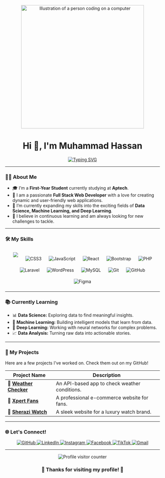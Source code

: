 <div align="center">
  <img src="https://raw.githubusercontent.com/MicaelliMedeiros/micaellimedeiros/master/image/computer-illustration.png" alt="Illustration of a person coding on a computer" width="400"/>
</div>

<h1 align="center">Hi 👋, I'm Muhammad Hassan</h1>

<div align="center">
  <a href="https://git.io/typing-svg">
    <img src="https://readme-typing-svg.herokuapp.com?font=Fira+Code&size=25&pause=1000&color=20C20E¢er=true&vCenter=true&width=435&lines=Full+Stack+Web+Developer;Tech+Enthusiast;Diving+into+Data+Science;Always+Learning+%26+Building" alt="Typing SVG" />
  </a>
</div>

<hr>

### 👨‍💻 About Me

- 🎓 I’m a **First-Year Student** currently studying at **Aptech**.
- 🚀 I am a passionate **Full Stack Web Developer** with a love for creating dynamic and user-friendly web applications.
- 🧠 I’m currently expanding my skills into the exciting fields of **Data Science, Machine Learning, and Deep Learning**.
- 🌱 I believe in continuous learning and am always looking for new challenges to tackle.

<hr>

### 🛠️ My Skills

<p align="center">
  <img src="https://cdn1.iconfinder.com/data/icons/logotypes/32/badge-html-5-128.png"  style="margin: 10px;"/>
  <img src="https://cdn1.iconfinder.com/data/icons/logotypes/32/badge-css-3-128.png" alt="CSS3" style="margin: 10px;"/>
  <img src="https://cdn-icons-png.flaticon.com/128/5968/5968292.png" alt="JavaScript" style="margin: 10px;"/>
  <img src="https://cdn2.iconfinder.com/data/icons/designer-skills/128/code-programming-javascript-jquery-develop-framework-language-128.png"  alt="React" style="margin: 10px;"/>
  <img src="https://cdn-icons-png.flaticon.com/128/5968/5968672.png" alt="Bootstrap" style="margin: 10px;"/>
  <img src="https://cdn-icons-png.flaticon.com/128/5968/5968332.png" alt="PHP" style="margin: 10px;"/>
  <img src="https://cdn4.iconfinder.com/data/icons/logos-3/256/laravel-128.png" alt="Laravel" style="margin: 10px;"/>
  <img src="https://cdn2.iconfinder.com/data/icons/social-icons-33/128/Wordpress-128.png" alt="WordPress" style="margin: 10px;"/>
  <img src="https://cdn4.iconfinder.com/data/icons/logos-3/181/MySQL-128.png" alt="MySQL" style="margin: 10px;"/>
  <img src="https://cdn3.iconfinder.com/data/icons/social-media-2169/24/social_media_social_media_logo_git-128.png" alt="Git" style="margin: 10px;"/>
  <img src="https://cdn-icons-png.flaticon.com/128/270/270798.png" alt="GitHub" style="margin: 10px;"/>
  <img src="https://cdn4.iconfinder.com/data/icons/logos-brands-in-colors/3000/figma-logo-128.png" alt="Figma" style="margin: 10px;"/>

</p>

<hr>

### 📚 Currently Learning

- 📊 **Data Science:** Exploring data to find meaningful insights.
- 🤖 **Machine Learning:** Building intelligent models that learn from data.
- 🧠 **Deep Learning:** Working with neural networks for complex problems.
- 📈 **Data Analysis:** Turning raw data into actionable stories.

<hr>

### 💼 My Projects

Here are a few projects I've worked on. Check them out on my GitHub!

| Project Name                                                   | Description                                  |
| -------------------------------------------------------------- | -------------------------------------------- |
| 🔗 [**Weather Checker**](https://github.com/MHassanDeveloper/Weather-Checker) | An API-based app to check weather conditions. |
| 🔗 [**Xpert Fans**](https://github.com/MHassanDeveloper/Xpert-Fans)          | A professional e-commerce website for fans.  |
| 🔗 [**Sherazi Watch**](https://github.com/MHassanDeveloper/Sherazi-Watch)       | A sleek website for a luxury watch brand.    |

<hr>

### 🌐 Let's Connect!

<p align="center">
  <a href="https://github.com/MHassanDeveloper" target="_blank">
    <img src="https://img.shields.io/badge/GitHub-181717?style=for-the-badge&logo=github&logoColor=white" alt="GitHub"/>
  </a>
  <a href="https://www.linkedin.com/in/hassan-sherazi-67559834a/" target="_blank">
    <img src="https://img.shields.io/badge/LinkedIn-0A66C2?style=for-the-badge&logo=linkedin&logoColor=white" alt="LinkedIn"/>
  </a>
  <a href="https://www.instagram.com/sheraziofficial0/" target="_blank">
    <img src="https://img.shields.io/badge/Instagram-E4405F?style=for-the-badge&logo=instagram&logoColor=white" alt="Instagram"/>
  </a>
  <a href="https://www.facebook.com/hassan.aslam.60964" target="_blank">
    <img src="https://img.shields.io/badge/Facebook-1877F2?style=for-the-badge&logo=facebook&logoColor=white" alt="Facebook"/>
  </a>
  <a href="https://tiktok.com/@hassanaslam42" target="_blank">
    <img src="https://img.shields.io/badge/TikTok-000000?style=for-the-badge&logo=tiktok&logoColor=white" alt="TikTok"/>
  </a>
  <a href="mailto:mhassansherazi152@gmail.com" target="_blank">
    <img src="https://img.shields.io/badge/Gmail-EA4335?style=for-the-badge&logo=gmail&logoColor=white" alt="Gmail"/>
  </a>
</p>

<hr>

<div align="center">
  <img src="https://komarev.com/ghpvc/?username=MHassanDeveloper&label=Profile%20Visitors&color=20C20E&style=flat-square" alt="Profile visitor counter"/>
</div>

<h3 align="center">🌟 Thanks for visiting my profile! 🌟</h3>
